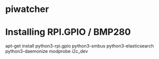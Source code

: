 # piwatcher

# Installing RPI.GPIO / BMP280
apt-get install python3-rpi.gpio python3-smbus python3-elasticsearch python3-daemonize
modprobe i2c_dev

